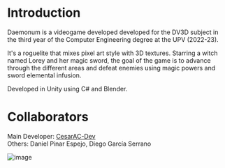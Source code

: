 # Introduction 
Daemonum is a videogame developed developed for the DV3D subject in the third year of the Computer Engineering degree at the UPV (2022-23).

It's a roguelite that mixes pixel art style with 3D textures.
Starring a witch named Lorey and her magic sword, the goal of the game is to advance through the different areas and defeat enemies using
magic powers and sword elemental infusion.

Developed in Unity using C# and Blender.

# Collaborators
Main Developer: [CesarAC-Dev](https://github.com/CesarAC-Dev)  
Others: Daniel Pinar Espejo, Diego García Serrano  

![image](/Assets/UI/portada-sin-botones.png)
